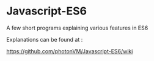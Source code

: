 # Javascript-ES6
A few short programs explaining various features in ES6


Explanations can be found at :

https://github.com/photonVM/Javascript-ES6/wiki
